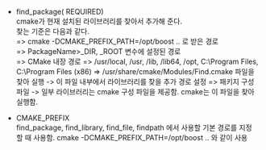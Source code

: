 - find_package(<PackageName> REQUIRED)  
cmake가 현재 설치된 라이브러리를 찾아서 추가해 준다.  
찾는 기준은 다음과 같다.  
=> cmake -DCMAKE_PREFIX_PATH=/opt/boost .. 로 받은 경로  
=> PackageName>_DIR, <PackageName>_ROOT 변수에 설정된 경로  
=> CMake 내장 경로 => /usr/local, /usr, /lib, /lib64, /opt, C:\Program Files, C:\Program Files (x86)
=> /usr/share/cmake/Modules/Find<PackageName>.cmake 파일을 찾아 실행 -> 이 파일 내부에서 라이브러리를 찾을 추가 경로 설정
=> 패키지 구성 파일 -> 일부 라이브러리는 cmake 구성 파일을 제공함. cmake는 이 파일을 찾아 실행함.    

- CMAKE_PREFIX  
find_package, find_library, find_file, findpath 에서 사용할 기본 경로를 지정할 때 사용함.
cmake -DCMAKE_PREFIX_PATH=/opt/boost .. 와 같이 사용

